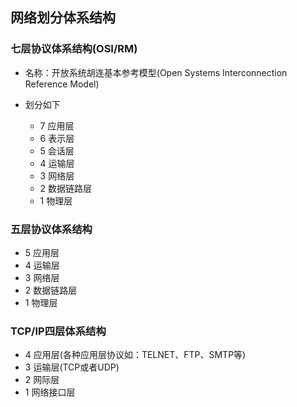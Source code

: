 ## 网络划分体系结构

### 七层协议体系结构(OSI/RM)

* 名称：开放系统胡连基本参考模型(Open Systems Interconnection Reference Model)
* 划分如下

    * 7 应用层 
    * 6 表示层
    * 5 会话层
    * 4 运输层
    * 3 网络层
    * 2 数据链路层
    * 1 物理层

### 五层协议体系结构

* 5 应用层
* 4 运输层
* 3 网络层
* 2 数据链路层
* 1 物理层

### TCP/IP四层体系结构

* 4 应用层(各种应用层协议如：TELNET、FTP、SMTP等)
* 3 运输层(TCP或者UDP)
* 2 网际层
* 1 网络接口层